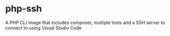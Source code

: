 # php-ssh
A PHP CLI image that includes composer, multiple tools and a SSH server to connect to using Visual Studio Code
